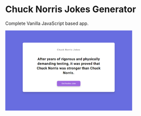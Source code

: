 # Chuck Norris Jokes Generator

Complete Vanilla JavaScript based app.

<img src="images/screen.png" width="400">